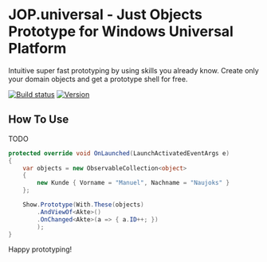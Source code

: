 JOP.universal - Just Objects Prototype for Windows Universal Platform
=====================================================================
Intuitive super fast prototyping by using skills you already know. Create only your domain objects and get a prototype shell for free.

[![Build status](https://ci.appveyor.com/api/projects/status/tg27yvopapssdquc?svg=true)](https://ci.appveyor.com/project/halllo/jop-universal)
[![Version](https://img.shields.io/nuget/v/JOP.universal.svg)](https://www.nuget.org/packages/JOP.universal/)

How To Use
----------
TODO

```csharp
protected override void OnLaunched(LaunchActivatedEventArgs e)
{
	var objects = new ObservableCollection<object>
	{
		new Kunde { Vorname = "Manuel", Nachname = "Naujoks" }
	};

	Show.Prototype(With.These(objects)
		.AndViewOf<Akte>()
		.OnChanged<Akte>(a => { a.ID++; })
		);
}
```

Happy prototyping!
